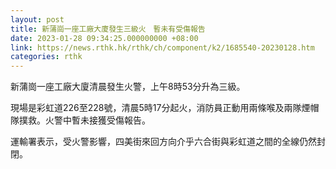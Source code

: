 ```yaml
---
layout: post
title: 新蒲崗一座工廠大廈發生三級火　暫未有受傷報告
date: 2023-01-28 09:34:25.000000000 +08:00
link: https://news.rthk.hk/rthk/ch/component/k2/1685540-20230128.htm
categories: rthk
---
```


新蒲崗一座工廠大廈清晨發生火警，上午8時53分升為三級。

現場是彩虹道226至228號，清晨5時17分起火，消防員正動用兩條喉及兩隊煙帽隊撲救。火警中暫未接獲受傷報告。

運輸署表示，受火警影響，四美街來回方向介乎六合街與彩虹道之間的全線仍然封閉。
